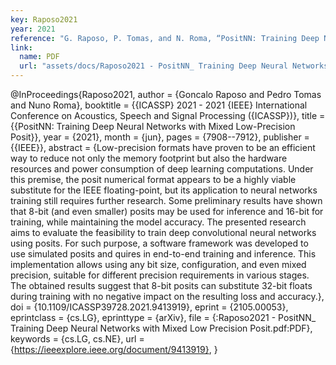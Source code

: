 ```yaml
---
key: Raposo2021
year: 2021
reference: "G. Raposo, P. Tomas, and N. Roma, “PositNN: Training Deep Neural Networks with Mixed Low-Precision Posit,” in ICASSP 2021 - 2021 IEEE International Conference on Acoustics, Speech and Signal Processing (ICASSP), 2021, pp. 7908–7912, doi: 10.1109/ICASSP39728.2021.9413919 [Online]. Available: https://ieeexplore.ieee.org/document/9413919"
link:
  name: PDF
  url: "assets/docs/Raposo2021 - PositNN_ Training Deep Neural Networks with Mixed Low Precision Posit.pdf"
---
```


@InProceedings{Raposo2021,
	author      = {Goncalo Raposo and Pedro Tomas and Nuno Roma},
	booktitle   = {\{ICASSP\} 2021 - 2021 {IEEE} International Conference on Acoustics, Speech and Signal Processing ({ICASSP})},
	title       = {\{PositNN: Training Deep Neural Networks with Mixed Low-Precision Posit\}},
	year        = {2021},
	month       = {jun},
	pages       = {7908--7912},
	publisher   = {{IEEE}},
	abstract    = {Low-precision formats have proven to be an efficient way to reduce not only the memory footprint but also the hardware resources and power consumption of deep learning computations. Under this premise, the posit numerical format appears to be a highly viable substitute for the IEEE floating-point, but its application to neural networks training still requires further research. Some preliminary results have shown that 8-bit (and even smaller) posits may be used for inference and 16-bit for training, while maintaining the model accuracy. The presented research aims to evaluate the feasibility to train deep convolutional neural networks using posits. For such purpose, a software framework was developed to use simulated posits and quires in end-to-end training and inference. This implementation allows using any bit size, configuration, and even mixed precision, suitable for different precision requirements in various stages. The obtained results suggest that 8-bit posits can substitute 32-bit floats during training with no negative impact on the resulting loss and accuracy.},
	doi         = {10.1109/ICASSP39728.2021.9413919},
	eprint      = {2105.00053},
	eprintclass = {cs.LG},
	eprinttype  = {arXiv},
	file        = {:Raposo2021 - PositNN_ Training Deep Neural Networks with Mixed Low Precision Posit.pdf:PDF},
	keywords    = {cs.LG, cs.NE},
	url         = {https://ieeexplore.ieee.org/document/9413919},
}
